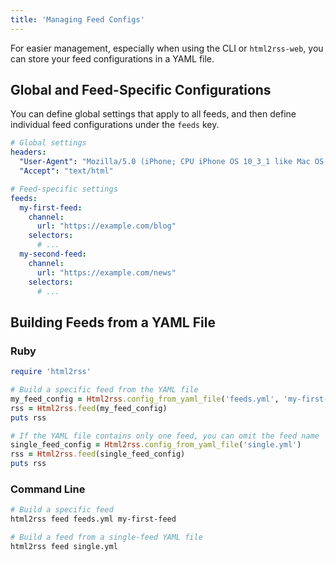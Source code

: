 ```yaml
---
title: 'Managing Feed Configs'
---
```



For easier management, especially when using the CLI or `html2rss-web`, you can store your feed configurations in a YAML file.

## Global and Feed-Specific Configurations

You can define global settings that apply to all feeds, and then define individual feed configurations under the `feeds` key.

```yml
# Global settings
headers:
  "User-Agent": "Mozilla/5.0 (iPhone; CPU iPhone OS 10_3_1 like Mac OS X) AppleWebKit/603.1.30 (KHTML, like Gecko) Version/10.0 Mobile/14E304 Safari/602.1"
  "Accept": "text/html"

# Feed-specific settings
feeds:
  my-first-feed:
    channel:
      url: "https://example.com/blog"
    selectors:
      # ...
  my-second-feed:
    channel:
      url: "https://example.com/news"
    selectors:
      # ...
```

## Building Feeds from a YAML File

### Ruby

```ruby
require 'html2rss'

# Build a specific feed from the YAML file
my_feed_config = Html2rss.config_from_yaml_file('feeds.yml', 'my-first-feed')
rss = Html2rss.feed(my_feed_config)
puts rss

# If the YAML file contains only one feed, you can omit the feed name
single_feed_config = Html2rss.config_from_yaml_file('single.yml')
rss = Html2rss.feed(single_feed_config)
puts rss
```

### Command Line

```sh
# Build a specific feed
html2rss feed feeds.yml my-first-feed

# Build a feed from a single-feed YAML file
html2rss feed single.yml
```
